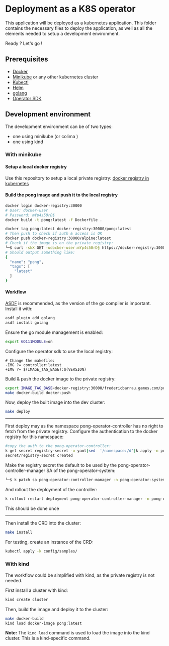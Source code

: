 # Deployment as a K8S operator

This application will be deployed as a kubernetes application. This folder contains the necessary files to deploy the application, as well as all the elements needed to setup a development environment.

Ready ? Let's go !

## Prerequisites

- [Docker](https://www.docker.com/)
- [Minikube](https://minikube.sigs.k8s.io/docs/start/) or any other kubernetes cluster
- [Kubectl](https://kubernetes.io/docs/tasks/tools/install-kubectl/)
- [Helm](https://helm.sh/docs/intro/install/)
- [golang](https://golang.org/doc/install)
- [Operator SDK](https://sdk.operatorframework.io/docs/installation/install-operator-sdk/)

## Development environment

The development environment can be of two types:

- one using minikube (or colima )
- one using kind

### With minikube

#### Setup a local docker registry

Use this repository to setup a local private registry: [docker registry in kubernetes](https://github.com/fredericbarrau/docker-registry-in-kubernetes)

#### Build the pong image and push it to the local registry

```bash
docker login docker-registry:30000
# User: docker-user
# Password: mYp4s50rD§
docker build -t pong:latest -f Dockerfile .

docker tag pong:latest docker-registry:30000/pong:latest
# Then push to check if auth & access is OK
docker push docker-registry:30000/alpine:latest
# Check if the image is on the private registry:
╰─$ curl -skX GET -udocker-user:mYp4s50rD§ https://docker-registry:30000/v2/pong/tags/list |jq
# Should output something like:
{
  "name": "pong",
  "tags": [
    "latest"
  ]
}
```

#### Workflow

[ASDF](https://asdf-vm.com) is recommended, as the version of the go compiler is important. Install it with:

```bash
asdf plugin add golang
asdf install golang
```

Ensure the go module management is enabled:

```bash
export GO111MODULE=on
```

Configure the operator sdk to use the local registry:

```text
# Change the makefile:
-IMG ?= controller:latest
+IMG ?= $(IMAGE_TAG_BASE):$(VERSION)
```

Build & push the docker image to the private registry:

  ```bash
  export IMAGE_TAG_BASE=docker-registry:30000/fredericbarrau.games.com/pong-operator
  make docker-build docker-push
  ```

Now, deploy the built image into the dev cluster:

```bash
make deploy
```

---

First deploy may as the namespace pong-operator-controller has no right to fetch from the private registry. Configure the authentication to the docker registry for this namespace:

```bash
#copy the auth to the pong-operator-controller:
k get secret registry-secret -o yaml|sed  '/namespace:/d'|k apply -n pong-operator-system -f - 1 ↵
secret/registry-secret created
```

Make the registry secret the default to be used by the pong-operator-controller-manager SA of the pong-operator-system:

```bash
╰─$ k patch sa pong-operator-controller-manager -n pong-operator-system -p '{"imagePullSecrets":[{"name":"registry-secret"}]}'
```

And rollout the deployment of the controller:

```bash
k rollout restart deployment pong-operator-controller-manager -n pong-operator-system
```

This should be done once

---

Then install the CRD into the cluster:

```bash
make install
```

For testing, create an instance of the CRD:

```bash
kubectl apply -k config/samples/
```

### With kind

The workflow could be simplified with kind, as the private registry is not needed.

First install a cluster with kind:

```bash
kind create cluster
```

Then, build the image and deploy it to the cluster:

```bash
make docker-build
kind load docker-image pong:latest
```

**Note:** The `kind load` command is used to load the image into the kind cluster. This is a kind-specific command.